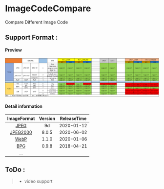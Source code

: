 # ImageCodeCompare
Compare Different Image Code

## Support Format :

#### Preview
![avatar](ImageFormat_SourceCode/support.png)

#### Detail information
ImageFormat | Version | ReleaseTime
:-----: | :-----:| :-----:
[JPEG](http://www.ijg.org/) | 9d|2020-01-12|
[JPEG2000](https://kakadusoftware.com/)|8.0.5 | 2020-06-02
[WebP](https://developers.google.com/speed/webp?hl=en)|1.1.0 | 2020-01-06
[BPG](https://bellard.org/bpg/)|0.9.8  | 2018-04-21
...|

## ToDo :

> - video support
>

